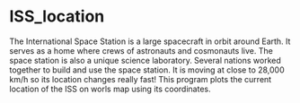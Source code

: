 # ISS_location
The International Space Station is a large spacecraft in orbit around Earth. It serves as a home where crews of astronauts and cosmonauts live. The space station is also a unique science laboratory. Several nations worked together to build and use the space station. It is moving at close to 28,000 km/h so its location changes really fast! 
This program plots the current location of the ISS on worls map using its coordinates.
